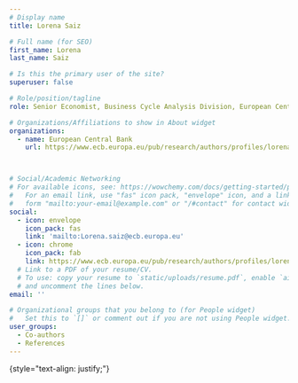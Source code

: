```yaml
---
# Display name
title: Lorena Saiz

# Full name (for SEO)
first_name: Lorena 
last_name: Saiz

# Is this the primary user of the site?
superuser: false

# Role/position/tagline
role: Senior Economist, Business Cycle Analysis Division, European Central Bank

# Organizations/Affiliations to show in About widget
organizations:
  - name: European Central Bank
    url: https://www.ecb.europa.eu/pub/research/authors/profiles/lorena-saiz.en.html



# Social/Academic Networking
# For available icons, see: https://wowchemy.com/docs/getting-started/page-builder/#icons
#   For an email link, use "fas" icon pack, "envelope" icon, and a link in the
#   form "mailto:your-email@example.com" or "/#contact" for contact widget.
social:
  - icon: envelope
    icon_pack: fas
    link: 'mailto:Lorena.saiz@ecb.europa.eu'
  - icon: chrome
    icon_pack: fab
    link: https://www.ecb.europa.eu/pub/research/authors/profiles/lorena-saiz.en.html
  # Link to a PDF of your resume/CV.
  # To use: copy your resume to `static/uploads/resume.pdf`, enable `ai` icons in `params.yaml`,
  # and uncomment the lines below.
email: ''

# Organizational groups that you belong to (for People widget)
#   Set this to `[]` or comment out if you are not using People widget.
user_groups:
  - Co-authors
  - References 
---
```

{style="text-align: justify;"}
